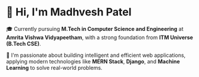 <!-- ## Hi there 👋 -->

# 👋 Hi, I'm Madhvesh Patel

🎓 Currently pursuing **M.Tech in Computer Science and Engineering** at **Amrita Vishwa Vidyapeetham**, with a strong foundation from **ITM Universe (B.Tech CSE)**.

🚀 I'm passionate about building intelligent and efficient web applications, applying modern technologies like **MERN Stack**, **Django**, and **Machine Learning** to solve real-world problems.

<!--
**Madhvesh-Patel3241/Madhvesh-Patel3241** is a ✨ _special_ ✨ repository because its `README.md` (this file) appears on your GitHub profile.-->

<!-- Here are some ideas to get you started:

- 🔭 I’m currently working on ...
- 🌱 I’m currently learning ...
- 👯 I’m looking to collaborate on ...
- 🤔 I’m looking for help with ...
- 💬 Ask me about ...
- 📫 How to reach me: ...
- 😄 Pronouns: ...
- ⚡ Fun fact: ... -->

